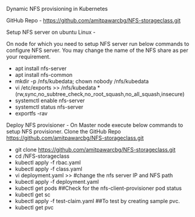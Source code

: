 Dynamic NFS provisioning in Kubernetes

GitHub Repo - https://github.com/amitpawarcbg/NFS-storageclass.git

Setup NFS server on ubuntu Linux -

On node for which you need to setup NFS server run below commands to configure NFS server.
You may change the name of the NFS share as per your requirement.

* apt install nfs-server
* apt install nfs-common
* mkdir -p /nfs/kubedata; chown nobody /nfs/kubedata
* vi /etc/exports >> /nfs/kubedata *(rw,sync,no_subtree_check,no_root_squash,no_all_squash,insecure)
* systemctl enable nfs-server
* systemctl status nfs-server
* exportfs -rav

Deploy NFS provisioner -
On Master node execute below commands to setup NFS provisioner.
Clone the GitHub Repo https://github.com/amitpawarcbg/NFS-storageclass.git

* git clone https://github.com/amitpawarcbg/NFS-storageclass.git
* cd /NFS-storageclass
* kubectl apply -f rbac.yaml
* kubectl apply -f class.yaml
* vi deployment.yaml >> #change the nfs server IP and NFS path
* kubectl apply -f deployment.yaml
* kubectl get pods ##Check for the nfs-client-provisioner pod status
* kubectl get sc
* kubectl apply -f test-claim.yaml ##To test by creating sample pvc.
* kubectl get pvc

